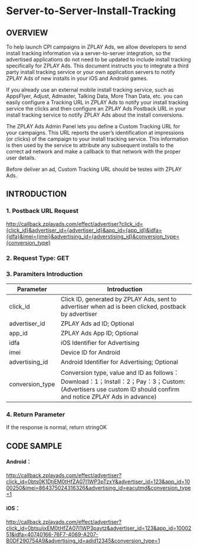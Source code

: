 # Server-to-Server-Install-Tracking
## OVERVIEW
To help launch CPI campaigns in ZPLAY Ads, we allow developers to send install tracking information via a server-to-server integration, so the advertised applications do not need to be updated to include install tracking specifically for ZPLAY Ads. This document instructs you to integrate a third party install tracking service or your own application servers to notify ZPLAY Ads of new installs in your iOS and Android games.

If you already use an external mobile install tracking service, such as AppsFlyer, Adjust, Admaster, Talking Data, More Than Data, etc. you can easily configure a Tracking URL in ZPLAY Ads to notify your install tracking service the clicks and then configure an ZPLAY Ads Postback URL in your install tracking service to notify ZPLAY Ads about the install conversions.

The ZPLAY Ads Admin Panel lets you define a Custom Tracking URL for your campaigns. This URL reports the user’s identification at impressions (or clicks) of the campaign to your install tracking service. This information is then used by the service to attribute any subsequent installs to the correct ad network and make a callback to that network with the proper user details.

Before deliver an ad, Custom Tracking URL should be testes with ZPLAY Ads.

## INTRODUCTION
### 1. Postback URL Request
http://callback.zplayads.com/effect/advertiser?click_id={click_id}&advertiser_id={advertiser_id}&app_id={app_id}&idfa={idfa}&imei={imei}&advertising_id={adverstising_id}&conversion_type={conversion_type}

### 2. Request Type: GET
### 3. Paramiters Introduction
|Parameter|Introduction|
|---|---|
|click_id|Click ID, generated by ZPLAY Ads, sent to advertiser when ad is been clicked, postback by advertiser|
|advertiser_id|ZPLAY Ads ad ID; Optional|
|app_id|ZPLAY Ads App ID; Optional|
|idfa|iOS Identifier for Advertising|
|imei|Device ID for Android|
|advertising_id|Android Identifier for Advertising;  Optional|
|conversion_type|Conversion type, value and ID as follows：Download：1；Install：2；Pay：3；Custom: (Advertisers use custom ID should confirm and notice ZPLAY Ads in advance)|

### 4. Return Parameter
If the response is normal, return stringOK

## CODE SAMPLE
#### Android：
http://callback.zplayads.com/effect/advertiser?click_id=0bts0K1DtjEM0tHfZA07I1WP3pTzxY&advertiser_id=123&app_id=1000250&imei=864375024316326&advertising_id=eacutmd&conversion_type=1

#### iOS：
http://callback.zplayads.com/effect/advertiser?click_id=0btsuijxEM0tHfZA07I1WP3paytz&advertiser_id=123&app_id=1000251&idfa=40740166-76F7-4069-A207-B0DF290754A9&advertising_id=adid12345&conversion_type=1
